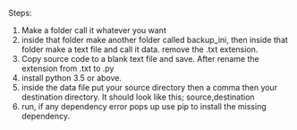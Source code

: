 Steps:
1) Make a folder call it whatever you want
2) inside that folder make another folder called backup_ini, then inside that folder make a text file and call it data. remove the .txt extension.
3) Copy source code to a blank text file and save. After rename the extension from .txt to .py
4) install python 3.5 or above.
5) inside the data file put your source directory then a comma then your destination directory.  It should look like this;
source,destination
6) run, if any dependency error pops up use pip to install the missing dependency.
